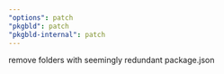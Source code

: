 ```yaml
---
"options": patch
"pkgbld": patch
"pkgbld-internal": patch
---
```


remove folders with seemingly redundant package.json
